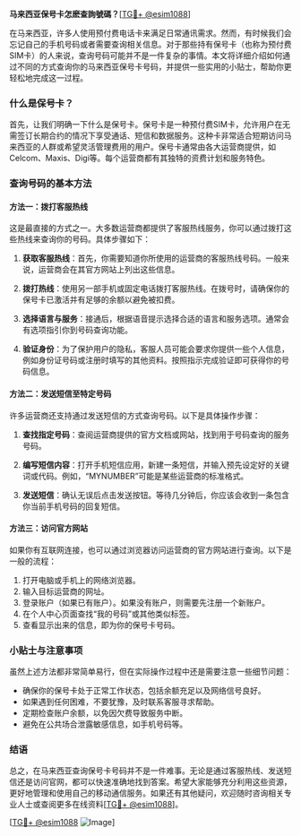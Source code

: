 **马来西亚保号卡怎麽查詢號碼？**[[TG💪+ @esim1088](https://t.me/s/esim1088)]

在马来西亚，许多人使用预付费电话卡来满足日常通讯需求。然而，有时候我们会忘记自己的手机号码或者需要查询相关信息。对于那些持有保号卡（也称为预付费SIM卡）的人来说，查询号码可能并不是一件复杂的事情。本文将详细介绍如何通过不同的方式查询你的马来西亚保号卡号码，并提供一些实用的小贴士，帮助你更轻松地完成这一过程。

### 什么是保号卡？

首先，让我们明确一下什么是保号卡。保号卡是一种预付费SIM卡，允许用户在无需签订长期合约的情况下享受通话、短信和数据服务。这种卡非常适合短期访问马来西亚的人群或希望灵活管理费用的用户。保号卡通常由各大运营商提供，如Celcom、Maxis、Digi等。每个运营商都有其独特的资费计划和服务特色。

### 查询号码的基本方法

#### 方法一：拨打客服热线
这是最直接的方式之一。大多数运营商都提供了客服热线服务，你可以通过拨打这些热线来查询你的号码。具体步骤如下：

1. **获取客服热线**：首先，你需要知道你所使用的运营商的客服热线号码。一般来说，运营商会在其官方网站上列出这些信息。
   
2. **拨打热线**：使用另一部手机或固定电话拨打客服热线。在拨号时，请确保你的保号卡已激活并有足够的余额以避免被扣费。

3. **选择语言与服务**：接通后，根据语音提示选择合适的语言和服务选项。通常会有选项指引你到号码查询功能。

4. **验证身份**：为了保护用户的隐私，客服人员可能会要求你提供一些个人信息，例如身份证号码或注册时填写的其他资料。按照指示完成验证即可获得你的号码信息。

#### 方法二：发送短信至特定号码
许多运营商还支持通过发送短信的方式查询号码。以下是具体操作步骤：

1. **查找指定号码**：查阅运营商提供的官方文档或网站，找到用于号码查询的服务号码。

2. **编写短信内容**：打开手机短信应用，新建一条短信，并输入预先设定好的关键词或代码。例如，“MYNUMBER”可能是某些运营商的标准格式。

3. **发送短信**：确认无误后点击发送按钮。等待几分钟后，你应该会收到一条包含你当前手机号码的回复短信。

#### 方法三：访问官方网站
如果你有互联网连接，也可以通过浏览器访问运营商的官方网站进行查询。以下是一般的流程：

1. 打开电脑或手机上的网络浏览器。
2. 输入目标运营商的网址。
3. 登录账户（如果已有账户）。如果没有账户，则需要先注册一个新账户。
4. 在个人中心页面查找“我的号码”或其他类似标签。
5. 查看显示出来的信息，即为你的保号卡号码。

### 小贴士与注意事项

虽然上述方法都非常简单易行，但在实际操作过程中还是需要注意一些细节问题：

- 确保你的保号卡处于正常工作状态，包括余额充足以及网络信号良好。
- 如果遇到任何困难，不要犹豫，及时联系客服寻求帮助。
- 定期检查账户余额，以免因欠费导致服务中断。
- 避免在公共场合泄露敏感信息，如手机号码等。

### 结语

总之，在马来西亚查询保号卡号码并不是一件难事。无论是通过客服热线、发送短信还是访问官网，都可以快速准确地找到答案。希望大家能够充分利用这些资源，更好地管理和使用自己的移动通信服务。如果还有其他疑问，欢迎随时咨询相关专业人士或查阅更多在线资料[[TG💪+ @esim1088](https://t.me/s/esim1088)]。

[[TG💪+ @esim1088](https://t.me/s/esim1088) ![Image](https://i.postimg.cc/4NQfJmqS/Snipaste-2025-05-13-00-14-12.png)]